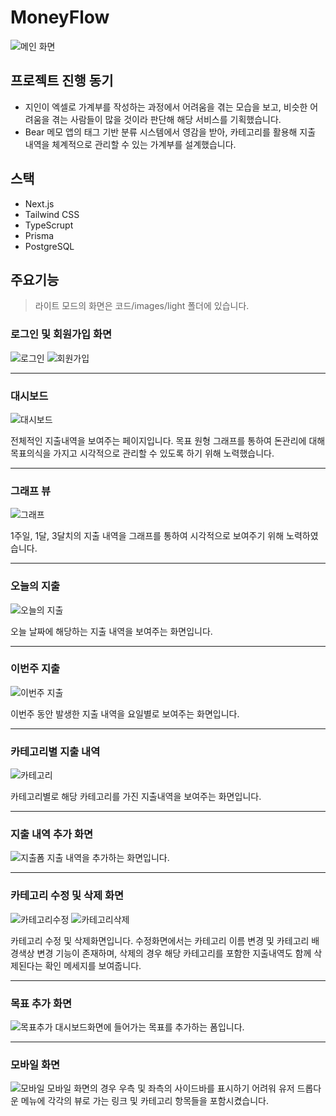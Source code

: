 # MoneyFlow

![메인 화면](images/dashboard-dark.png)

## 프로젝트 진행 동기

- 지인이 엑셀로 가계부를 작성하는 과정에서 어려움을 겪는 모습을 보고, 비슷한 어려움을 겪는 사람들이 많을 것이라 판단해 해당 서비스를 기획했습니다.
- Bear 메모 앱의 태그 기반 분류 시스템에서 영감을 받아, 카테고리를 활용해 지출 내역을 체계적으로 관리할 수 있는 가계부를 설계했습니다.

## 스택

- Next.js
- Tailwind CSS
- TypeScrupt
- Prisma
- PostgreSQL

## 주요기능

> 라이트 모드의 화면은 코드/images/light 폴더에 있습니다.

### 로그인 및 회원가입 화면

![로그인](images/login-dark.png)
![회원가입](images/create-account-dark.png)

---

### 대시보드

![대시보드](images/dashboard-dark.png)

전체적인 지출내역을 보여주는 페이지입니다. 목표 원형 그래프를 통하여 돈관리에 대해 목표의식을 가지고 시각적으로 관리할 수 있도록 하기 위해 노력했습니다.

---

### 그래프 뷰

![그래프](images/graph-dark.png)

1주일, 1달, 3달치의 지출 내역을 그래프를 통하여 시각적으로 보여주기 위해 노력하였습니다.

---

### 오늘의 지출

![오늘의 지출](images/today-dark.png)

오늘 날짜에 해당하는 지출 내역을 보여주는 화면입니다.

---

### 이번주 지출

![이번주 지출](images/week-dark.png)

이번주 동안 발생한 지출 내역을 요일별로 보여주는 화면입니다.

---

### 카테고리별 지출 내역

![카테고리](images/category-dark.png)

카테고리별로 해당 카테고리를 가진 지출내역을 보여주는 화면입니다.

---

### 지출 내역 추가 화면

![지출폼](images/expenseform-dark.png)
지출 내역을 추가하는 화면입니다.

---

### 카테고리 수정 및 삭제 화면

![카테고리수정](images/category-edit-dark.png)
![카테고리삭제](images/category-delete-dark.png)

카테고리 수정 및 삭제화면입니다. 수정화면에서는 카테고리 이름 변경 및 카테고리 배경색상 변경 기능이 존재하며, 삭제의 경우 해당 카테고리를 포함한 지출내역도 함께 삭제된다는 확인 메세지를 보여줍니다.

---

### 목표 추가 화면

![목표추가](images/goal-form-dark.png)
대시보드화면에 들어가는 목표를 추가하는 폼입니다.

---

### 모바일 화면

![모바일](images/mobile-dark.png)
모바일 화면의 경우 우측 및 좌측의 사이드바를 표시하기 어려워 유저 드롭다운 메뉴에 각각의 뷰로 가는 링크 및 카테고리 항목들을 포함시켰습니다.
